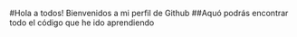 #Hola a todos! Bienvenidos a mi perfil de Github
##Aquó podrás encontrar todo el código que he ido aprendiendo
